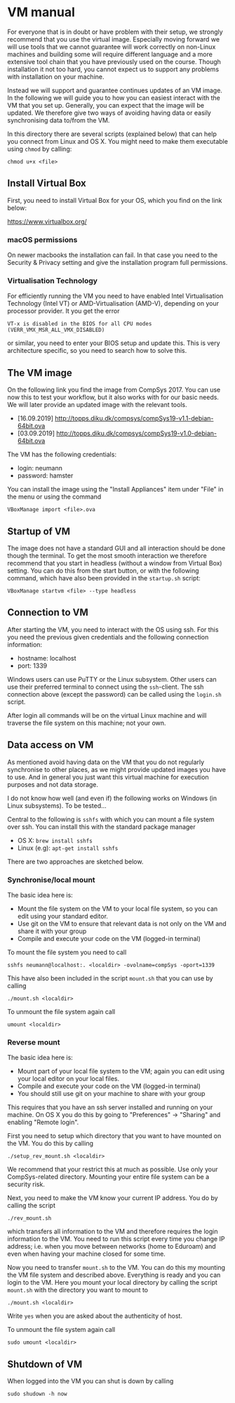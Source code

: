 # VM manual

For everyone that is in doubt or have problem with their setup, we strongly recommend that you use the virtual image. Especially moving forward we will use tools that we cannot guarantee will work correctly on non-Linux machines and building some will require different language and a more extensive tool chain that you have previously used on the course. Though installation it not too hard, you cannot expect us to support any problems with installation on your machine.

Instead we will support and guarantee continues updates of an VM image. In the following we will guide you to how you can easiest interact with the VM that you set up. Generally, you can expect that the image will be updated. We therefore give two ways of avoiding having data or easily synchronising data to/from the VM.

In this directory there are several scripts (explained below) that can help you connect from Linux and OS X. You might need to make them executable using `chmod` by calling:

```
chmod u+x <file>
```


## Install Virtual Box
First, you need to install Virtual Box for your OS, which you find on the link below:

https://www.virtualbox.org/

### macOS permissions
On newer macbooks the installation can fail. In that case you need to the Security & Privacy setting and give the installation program full permissions.

### Virtualisation Technology
For efficiently running the VM you need to have enabled Intel Virtualisation Technology (Intel VT) or AMD-Virtualisation (AMD-V), depending on your processor provider. It you get the error 

```
VT-x is disabled in the BIOS for all CPU modes (VERR_VMX_MSR_ALL_VMX_DISABLED)
```

or similar, you need to enter your BIOS setup and update this. This is very architecture specific, so you need to search how to solve this.


## The VM image
On the following link you find the image from CompSys 2017. You can use now this to test your workflow, but it also works with for our basic needs. We will later provide an updated image with the relevant tools.

* [16.09.2019] http://topps.diku.dk/compsys/compSys19-v1.1-debian-64bit.ova
* [03.09.2019] http://topps.diku.dk/compsys/compSys19-v1.0-debian-64bit.ova


The VM has the following credentials:
* login: neumann
* password: hamster

You can install the image using the "Install Appliances" item under "File" in the menu or using the command
```
VBoxManage import <file>.ova
```

## Startup of VM
The image does not have a standard GUI and all interaction should be done though the terminal. To get the most smooth interaction we therefore recommend that you start in headless (without a window from Virtual Box) setting. You can do this from the start button, or with the following command, which have also been provided in the `startup.sh` script:
```
VBoxManage startvm <file> --type headless
```

## Connection to VM
After starting the VM, you need to interact with the OS using ssh. For this you need the previous given credentials and the following connection information:
* hostname: localhost
* port: 1339

Windows users can use PuTTY or the Linux subsystem. Other users can use their preferred terminal to connect using the `ssh`-client. The ssh connection above (except the password) can be called using the `login.sh` script.

After login all commands will be on the virtual Linux machine and will traverse the file system on this machine; not your own.

## Data access on VM
As mentioned avoid having data on the VM that you do not regularly synchronise to other places, as we might provide updated images you have to use. And in general you just want this virtual machine for execution purposes and not data storage.

I do not know how well (and even if) the following works on Windows (in Linux subsystems). To be tested...

Central to the following is `sshfs` with which you can mount a file system over ssh. You can install this with the standard package manager
* OS X: `brew install sshfs`
* Linux (e.g): `apt-get install sshfs`


There are two approaches are sketched below.

### Synchronise/local mount
The basic idea here is:
 * Mount the file system on the VM to your local file system, so you can edit using your standard editor.
 * Use git on the VM to ensure that relevant data is not only on the VM and share it with your group
 * Compile and execute your code on the VM (logged-in terminal)

To mount the file system you need to call

```
sshfs neumann@localhost:. <localdir> -ovolname=compSys -oport=1339
```

This have also been included in the script `mount.sh` that you can use by calling

```
./mount.sh <localdir>
```

To unmount the file system again call

```
umount <localdir>
```

### Reverse mount
The basic idea here is:
 * Mount part of your local file system to the VM; again you can edit using your local editor on your local files.
 * Compile and execute your code on the VM (logged-in terminal)
 * You should still use git on your machine to share with your group

This requires that you have an ssh server installed and running on your machine. On OS X you do this by going to "Preferences" -> "Sharing" and enabling "Remote login".

First you need to setup which directory that you want to have mounted on the VM. You do this by calling

```
./setup_rev_mount.sh <localdir>
```

We recommend that your restrict this at much as possible. Use only your CompSys-related directory. Mounting your entire file system can be a security risk.

Next, you need to make the VM know your current IP address. You do by calling the script

```
./rev_mount.sh
```

which transfers all information to the VM and therefore requires the login information to the VM. You need to run this script every time you change IP address; i.e. when you move between networks (home to Eduroam) and even when having your machine closed for some time.

Now you need to transfer `mount.sh` to the VM. You can do this my mounting the VM file system and described above. Everything is ready and you can login to the VM. Here you mount your local directory by calling the script `mount.sh` with the directory you want to mount to

```
./mount.sh <localdir>
```

Write `yes` when you are asked about the authenticity of host.

To unmount the file system again call

```
sudo umount <localdir>
```


## Shutdown of VM
When logged into the VM you can shut is down by calling

```
sudo shudown -h now
```
